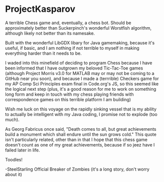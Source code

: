 # ProjectKasparov

A terrible Chess game and, eventually, a chess bot. Should be approximately better than Suckerpinch's wonderful Worstfish algorithm, although likely not better than its namesake.

Built with the wonderful LibGDX libary for Java gamemaking, because it's useful, if basic, and I am nothing if not terrible to myself in making everything harder than it needs to be.

I waded into this minefield of deciding to program Chess because I have been informed that I have outgrown my beloved Tic-Tac-Toe games (although Project Morris v3.0 for MATLAB may or may not be coming to a GitHub near you soon), and because I made a (terrrible) Checkers game for my AP Comp Sci Principles exam final in Code.org's JS, so this seemed like the logical next step (plus, it's a good reason for me to work on something long form and keep in touch with my chess playing friends with correspondence games on this terrible platform I am building)

Wish me luck on this voyage on the rapidly sinking vessel that is my ability to actually be intelligent with my Java coding, I promise not to explode (too much).

As Georg Fabricus once said, "Death comes to all, but great achievements build a monument which shall endure until the sun grows cold." This quote isn't particularly related, other than in that I hope that this chess game doesn't count as one of my great achievements, because if so jeez have I failed later in life.

Toodles!

  -SteelStarling
   Official Breaker of Zombies (it's a long story, don't worry about it)
